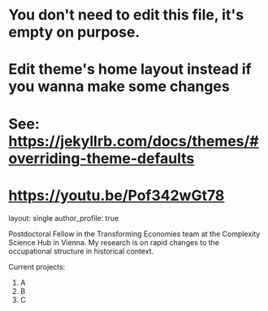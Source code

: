 
# You don't need to edit this file, it's empty on purpose.
# Edit theme's home layout instead if you wanna make some changes
# See: https://jekyllrb.com/docs/themes/#overriding-theme-defaults
# https://youtu.be/Pof342wGt78

layout: single
author_profile: true


Postdoctoral Fellow in the Transforming Economies team at the Complexity Science Hub in Vienna.
My research is on rapid changes to the occupational structure in historical context.

Current projects:

1. A
2. B
3. C


